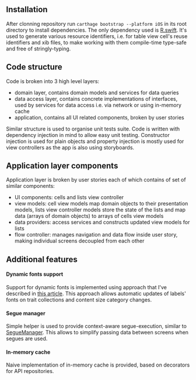## Installation

After clonning repository run `carthage bootstrap --platform iOS` in its root directory to install dependencies. The only dependency used is [R.swift](https://github.com/mac-cain13/R.swift). It's used to generate various resource identifiers, i.e. for table view cell's reuse identifiers and xib files, to make working with them compile-time type-safe and free of stringly-typing.

## Code structure

Code is broken into 3 high level layers:

- domain layer, contains domain models and services for data queries
- data access layer, contains concrete implementations of interfaces, used by services for data access i.e. via network or using in-memory cache
- application, contains all UI related components, broken by user stories

Similar structure is used to organise unit tests suite.
Code is written with dependency injection in mind to allow easy unit testing. Constructor injection is used for plain objects and property injection is mostly used for view controllers as the app is also using storyboards.

## Application layer components

Application layer is broken by user stories each of which contains of set of similar components:

- UI components: cells and lists view controller
- view models: cell view models map domain objects to their presentation models, lists view controller models store the state of the lists and map data (arrays of domain objects) to arrays of cells view models
- data providers: access services and constructs updated view models for lists
- flow controller: manages navigation and data flow inside user story, making individual screens decoupled from each other

## Additional features

#### Dynamic fonts support

Support for dynamic fonts is implemented using approach that I've described in [this article](http://ilya.puchka.me/adaptive-text-styles/). This approach allows automatic updates of labels' fonts on trait collections and content size category changes.

#### Segue manager

Simple helper is used to provide context-aware segue-execution, similar to [SegueManager](https://github.com/tomlokhorst/SegueManager). This allows to simplify passing data between screens when segues are used.

#### In-memory cache

Naive implementation of in-memory cache is provided, based on decorators for API repositories.
